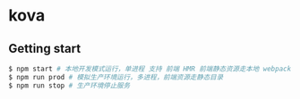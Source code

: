 # kova

## Getting start

```bash
$ npm start # 本地开发模式运行，单进程 支持 前端 HMR 前端静态资源走本地 webpack 服务
$ npm run prod # 模拟生产环境运行，多进程，前端资源走静态目录
$ npm run stop # 生产环境停止服务
```